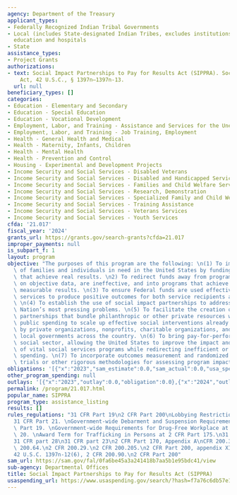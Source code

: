```yaml
---
agency: Department of the Treasury
applicant_types:
- Federally Recognized Indian Tribal Governments
- Local (includes State-designated Indian Tribes, excludes institutions of higher
  education and hospitals
- State
assistance_types:
- Project Grants
authorizations:
- text: Social Impact Partnerships to Pay for Results Act (SIPPRA). Social Security
    Act, 42 U.S.C., § 1397n—1397n-13.
  url: null
beneficiary_types: []
categories:
- Education - Elementary and Secondary
- Education - Special Education
- Education - Vocational Development
- Employment, Labor, and Training - Assistance and Services for the Unemployed
- Employment, Labor, and Training - Job Training, Employment
- Health - General Health and Medical
- Health - Maternity, Infants, Children
- Health - Mental Health
- Health - Prevention and Control
- Housing - Experimental and Development Projects
- Income Security and Social Services - Disabled Veterans
- Income Security and Social Services - Disabled and Handicapped Services
- Income Security and Social Services - Families and Child Welfare Services
- Income Security and Social Services - Research, Demonstration
- Income Security and Social Services - Specialized Family and Child Welfare Services
- Income Security and Social Services - Training Assistance
- Income Security and Social Services - Veterans Services
- Income Security and Social Services - Youth Services
cfda: '21.017'
fiscal_year: '2024'
grants_url: https://grants.gov/search-grants?cfda=21.017
improper_payments: null
is_subpart_f: 1
layout: program
objective: "The purposes of this program are the following: \n(1) To improve the lives\
  \ of families and individuals in need in the United States by funding social programs\
  \ that achieve real results. \n2) To redirect funds away from programs that, based\
  \ on objective data, are ineffective, and into programs that achieve demonstrable,\
  \ measurable results. \n(3) To ensure Federal funds are used effectively on social\
  \ services to produce positive outcomes for both service recipients and taxpayers.\
  \ \n(4) To establish the use of social impact partnerships to address some of our\
  \ Nation’s most pressing problems. \n(5) To facilitate the creation of public-private\
  \ partnerships that bundle philanthropic or other private resources with existing\
  \ public spending to scale up effective social interventions already being implemented\
  \ by private organizations, nonprofits, charitable organizations, and State and\
  \ local governments across the country. \n(6) To bring pay-for-performance to the\
  \ social sector, allowing the United States to improve the impact and effectiveness\
  \ of vital social services programs while redirecting inefficient or duplicative\
  \ spending. \n(7) To incorporate outcomes measurement and randomized controlled\
  \ trials or other rigorous methodologies for assessing program impact."
obligations: '[{"x":"2023","sam_estimate":0.0,"sam_actual":0.0,"usa_spending_actual":0.0},{"x":"2024","sam_estimate":0.0,"sam_actual":0.0,"usa_spending_actual":0.0},{"x":"2025","sam_estimate":0.0,"sam_actual":46815199.0,"usa_spending_actual":5695344.0}]'
other_program_spending: null
outlays: '[{"x":"2023","outlay":0.0,"obligation":0.0},{"x":"2024","outlay":0.0,"obligation":0.0},{"x":"2025","outlay":0.0,"obligation":5695344.0}]'
permalink: /program/21.017.html
popular_name: SIPPRA
program_type: assistance_listing
results: []
rules_regulations: "31 CFR Part 19\n2 CFR Part 200\nLobbying Restrictions at 31 CFR\n\
  31 CFR Part 21. \nGovernment-wide Debarment and Suspension Requirements at 31 CFR\
  \ Part 19. \nGovernment-wide Requirements for Drug-Free Workplace at 31 CFR Part\
  \ 20. \nAward Term for Trafficking in Persons at 2 CFR Part 175.\n31 CFR part 22\n\
  31 CFR part 28\n31 CFR part 23\n2 CFR Part 170, Appendix A\nCFR 200.315\n2 CFR 200.54,\
  \ 200.64.\n2 CFR 200.29.\n2 CFR 200.205.\n2 CFR Part 200, appendix XII.\n2 CFR 200.333\n\
  42 U.S.C. 1397n-12(6), 2 CFR 200.90.\n2 CFR Part 200"
sam_url: https://sam.gov/fal/0fa6be45a3a241418b7aa5b1e95bdc41/view
sub-agency: Departmental Offices
title: Social Impact Partnerships to Pay for Results Act (SIPPRA)
usaspending_url: https://www.usaspending.gov/search/?hash=f7a76c6db57e128221902bda09650342
---
```

